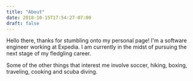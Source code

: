 ```yaml
---
title: "About"
date: 2018-10-15T17:54:27-07:00
draft: false
---
```


Hello there, thanks for stumbling onto my personal page! I'm a software engineer working at Expedia. I am currently in the midst of pursuing the next stage of my fledgling career.

Some of the other things that interest me involve soccer, hiking, boxing, traveling, cooking and scuba diving.
